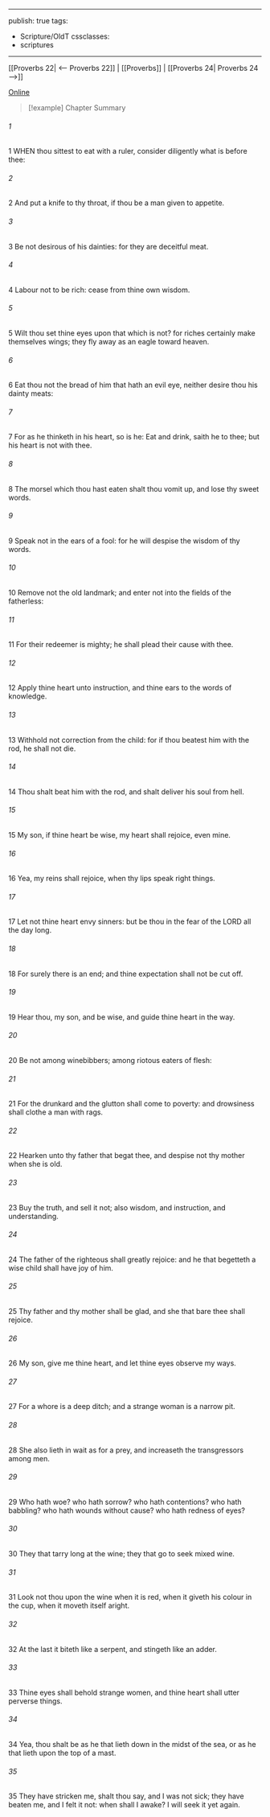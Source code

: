 

---
publish: true
tags:
  - Scripture/OldT
cssclasses:
  - scriptures
---
[[Proverbs 22| <-- Proverbs 22]] | [[Proverbs]] | [[Proverbs 24| Proverbs 24 -->]]

[Online](https://churchofjesuschrist.org/study/scriptures/ot/prov/23?lang=eng)

>[!example] Chapter Summary
>
###### 1
1 WHEN thou sittest to eat with a ruler, consider diligently what is before thee:
###### 2
2 And put a knife to thy throat, if thou be a man given to appetite.
###### 3
3 Be not desirous of his dainties: for they are deceitful meat.
###### 4
4 Labour not to be rich: cease from thine own wisdom.
###### 5
5 Wilt thou set thine eyes upon that which is not?  for riches certainly make themselves wings; they fly away as an eagle toward heaven.
###### 6
6 Eat thou not the bread of him that hath an evil eye, neither desire thou his dainty meats:
###### 7
7 For as he thinketh in his heart, so is he: Eat and drink, saith he to thee; but his heart is not with thee.
###### 8
8 The morsel which thou hast eaten shalt thou vomit up, and lose thy sweet words.
###### 9
9 Speak not in the ears of a fool: for he will despise the wisdom of thy words.
###### 10
10 Remove not the old landmark; and enter not into the fields of the fatherless:
###### 11
11 For their redeemer is mighty; he shall plead their cause with thee.
###### 12
12 Apply thine heart unto instruction, and thine ears to the words of knowledge.
###### 13
13 Withhold not correction from the child: for if thou beatest him with the rod, he shall not die.
###### 14
14 Thou shalt beat him with the rod, and shalt deliver his soul from hell.
###### 15
15 My son, if thine heart be wise, my heart shall rejoice, even mine.
###### 16
16 Yea, my reins shall rejoice, when thy lips speak right things.
###### 17
17 Let not thine heart envy sinners: but be thou in the fear of the LORD all the day long.
###### 18
18 For surely there is an end; and thine expectation shall not be cut off.
###### 19
19 Hear thou, my son, and be wise, and guide thine heart in the way.
###### 20
20 Be not among winebibbers; among riotous eaters of flesh:
###### 21
21 For the drunkard and the glutton shall come to poverty: and drowsiness shall clothe a man with rags.
###### 22
22 Hearken unto thy father that begat thee, and despise not thy mother when she is old.
###### 23
23 Buy the truth, and sell it not; also wisdom, and instruction, and understanding.
###### 24
24 The father of the righteous shall greatly rejoice: and he that begetteth a wise child shall have joy of him.
###### 25
25 Thy father and thy mother shall be glad, and she that bare thee shall rejoice.
###### 26
26 My son, give me thine heart, and let thine eyes observe my ways.
###### 27
27 For a whore is a deep ditch; and a strange woman is a narrow pit.
###### 28
28 She also lieth in wait as for a prey, and increaseth the transgressors among men.
###### 29
29 Who hath woe?  who hath sorrow?  who hath contentions?  who hath babbling?  who hath wounds without cause?  who hath redness of eyes?
###### 30
30 They that tarry long at the wine; they that go to seek mixed wine.
###### 31
31 Look not thou upon the wine when it is red, when it giveth his colour in the cup, when it moveth itself aright.
###### 32
32 At the last it biteth like a serpent, and stingeth like an adder.
###### 33
33 Thine eyes shall behold strange women, and thine heart shall utter perverse things.
###### 34
34 Yea, thou shalt be as he that lieth down in the midst of the sea, or as he that lieth upon the top of a mast.
###### 35
35 They have stricken me, shalt thou say, and I was not sick; they have beaten me, and I felt it not: when shall I awake?  I will seek it yet again.



